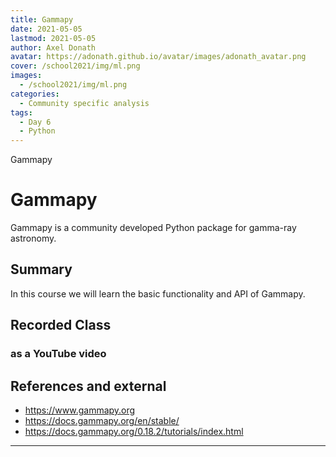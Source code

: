 ```yaml
---
title: Gammapy
date: 2021-05-05
lastmod: 2021-05-05
author: Axel Donath
avatar: https://adonath.github.io/avatar/images/adonath_avatar.png
cover: /school2021/img/ml.png
images:
  - /school2021/img/ml.png
categories:
  - Community specific analysis
tags:
  - Day 6
  - Python
---
```


Gammapy

<!--more-->
<!---->

<!-- Dear instructor:
* The dates at the top of this markdown (.md) document will help order the classes in the portal.
Please, if you don't need to, do not change the one that is now.
* Take into account that there is a feature in the dates: if you use a date in the future, the class will be not visible in the portal until the date you have assigned.
* You can create dedicated folders if you need to.
* But if you simply need to add some pictures, you can use the folder ../static/img/ mentioned at the top as /school2021/img/
-->

<!---->

# Gammapy

Gammapy is a community developed Python package for gamma-ray astronomy.

## Summary

In this course we will learn the basic functionality and API of Gammapy.


## Recorded Class

### as a YouTube video

## References and external
- https://www.gammapy.org
- https://docs.gammapy.org/en/stable/
- https://docs.gammapy.org/0.18.2/tutorials/index.html


---

